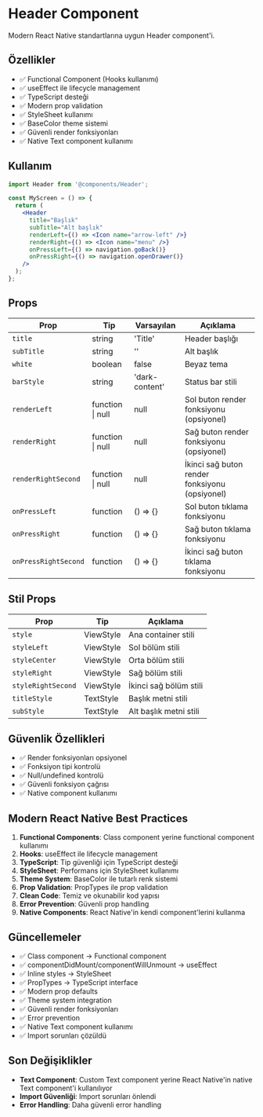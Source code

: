 # Header Component

Modern React Native standartlarına uygun Header component'i.

## Özellikler

- ✅ Functional Component (Hooks kullanımı)
- ✅ useEffect ile lifecycle management
- ✅ TypeScript desteği
- ✅ Modern prop validation
- ✅ StyleSheet kullanımı
- ✅ BaseColor theme sistemi
- ✅ Güvenli render fonksiyonları
- ✅ Native Text component kullanımı

## Kullanım

```jsx
import Header from '@components/Header';

const MyScreen = () => {
  return (
    <Header
      title="Başlık"
      subTitle="Alt başlık"
      renderLeft={() => <Icon name="arrow-left" />}
      renderRight={() => <Icon name="menu" />}
      onPressLeft={() => navigation.goBack()}
      onPressRight={() => navigation.openDrawer()}
    />
  );
};
```

## Props

| Prop | Tip | Varsayılan | Açıklama |
|------|-----|------------|----------|
| `title` | string | 'Title' | Header başlığı |
| `subTitle` | string | '' | Alt başlık |
| `white` | boolean | false | Beyaz tema |
| `barStyle` | string | 'dark-content' | Status bar stili |
| `renderLeft` | function \| null | null | Sol buton render fonksiyonu (opsiyonel) |
| `renderRight` | function \| null | null | Sağ buton render fonksiyonu (opsiyonel) |
| `renderRightSecond` | function \| null | null | İkinci sağ buton render fonksiyonu (opsiyonel) |
| `onPressLeft` | function | () => {} | Sol buton tıklama fonksiyonu |
| `onPressRight` | function | () => {} | Sağ buton tıklama fonksiyonu |
| `onPressRightSecond` | function | () => {} | İkinci sağ buton tıklama fonksiyonu |

## Stil Props

| Prop | Tip | Açıklama |
|------|-----|----------|
| `style` | ViewStyle | Ana container stili |
| `styleLeft` | ViewStyle | Sol bölüm stili |
| `styleCenter` | ViewStyle | Orta bölüm stili |
| `styleRight` | ViewStyle | Sağ bölüm stili |
| `styleRightSecond` | ViewStyle | İkinci sağ bölüm stili |
| `titleStyle` | TextStyle | Başlık metni stili |
| `subStyle` | TextStyle | Alt başlık metni stili |

## Güvenlik Özellikleri

- ✅ Render fonksiyonları opsiyonel
- ✅ Fonksiyon tipi kontrolü
- ✅ Null/undefined kontrolü
- ✅ Güvenli fonksiyon çağrısı
- ✅ Native component kullanımı

## Modern React Native Best Practices

1. **Functional Components**: Class component yerine functional component kullanımı
2. **Hooks**: useEffect ile lifecycle management
3. **TypeScript**: Tip güvenliği için TypeScript desteği
4. **StyleSheet**: Performans için StyleSheet kullanımı
5. **Theme System**: BaseColor ile tutarlı renk sistemi
6. **Prop Validation**: PropTypes ile prop validation
7. **Clean Code**: Temiz ve okunabilir kod yapısı
8. **Error Prevention**: Güvenli prop handling
9. **Native Components**: React Native'in kendi component'lerini kullanma

## Güncellemeler

- ✅ Class component → Functional component
- ✅ componentDidMount/componentWillUnmount → useEffect
- ✅ Inline styles → StyleSheet
- ✅ PropTypes → TypeScript interface
- ✅ Modern prop defaults
- ✅ Theme system integration
- ✅ Güvenli render fonksiyonları
- ✅ Error prevention
- ✅ Native Text component kullanımı
- ✅ Import sorunları çözüldü

## Son Değişiklikler

- **Text Component**: Custom Text component yerine React Native'in native Text component'i kullanılıyor
- **Import Güvenliği**: Import sorunları önlendi
- **Error Handling**: Daha güvenli error handling 